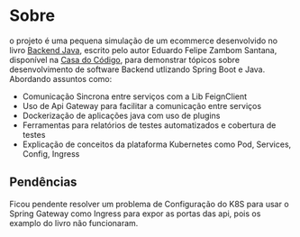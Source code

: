 # Sobre
o projeto é uma pequena simulação de um ecommerce desenvolvido no livro [Backend Java](https://www.casadocodigo.com.br/products/livro-backend-java),
escrito pelo autor Eduardo Felipe Zambom Santana, disponível na [Casa do Código](https://www.casadocodigo.com.br/),
para demonstrar tópicos sobre desenvolvimento de software Backend utlizando Spring Boot e Java. Abordando assuntos como:
- Comunicação Sincrona entre serviços com a Lib FeignClient
- Uso de Api Gateway para facilitar a comunicação entre serviços
- Dockerização de aplicações java com uso de plugins
- Ferramentas para relatórios de testes automatizados e cobertura de testes
- Explicação de conceitos da plataforma Kubernetes como Pod, Services, Config, Ingress

## Pendências
Ficou pendente resolver um problema de Configuração do K8S para usar o Spring Gateway como Ingress para expor as portas das api,
pois os examplo do livro não funcionaram.
